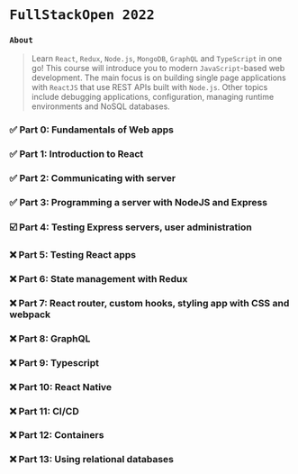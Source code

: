 # `FullStackOpen 2022`

### `About`

> Learn `React`, `Redux`, `Node.js`, `MongoDB`, `GraphQL` and `TypeScript` in one go! This course will introduce you to modern `JavaScript`-based web development. The main focus is on building single page applications with `ReactJS` that use REST APIs built with `Node.js`.
Other topics include debugging applications, configuration, managing runtime environments and NoSQL databases.

### ✅ Part 0:  Fundamentals of Web apps            

### ✅ Part 1:  Introduction to React 

### ✅ Part 2:  Communicating with server 

### ✅ Part 3:  Programming a server with NodeJS and Express 

### ☑️ Part 4:  Testing Express servers, user administration 

### ❌ Part 5:  Testing React apps 

### ❌ Part 6:  State management with Redux 

### ❌ Part 7:  React router, custom hooks, styling app with CSS and webpack 

### ❌ Part 8:  GraphQL 

### ❌ Part 9:  Typescript 

### ❌ Part 10: React Native 

### ❌ Part 11: CI/CD 
### ❌ Part 12: Containers
### ❌ Part 13: Using relational databases